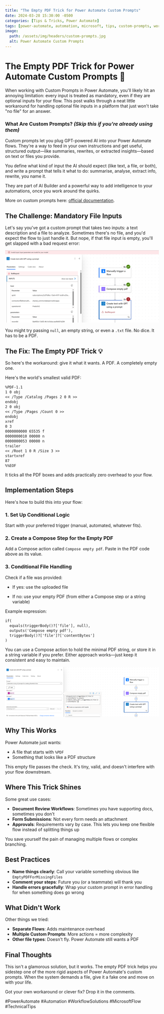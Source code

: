 ```yaml
---
title: "The Empty PDF Trick for Power Automate Custom Prompts"
date: 2024-03-28 15:30:00 -0500
categories: [Tips & Tricks, Power Automate]
tags: [power-automate, automation, microsoft, tips, custom-prompts, workflow, solution]
image:
  path: /assets/img/headers/custom-prompts.jpg
  alt: Power Automate Custom Prompts
---
```


# The Empty PDF Trick for Power Automate Custom Prompts 🔧

When working with Custom Prompts in Power Automate, you'll likely hit an annoying limitation: every input is treated as mandatory, even if they are optional inputs for your flow. This post walks through a neat little workaround for handling optional file inputs in a platform that just won't take "no file" for an answer.

### What Are Custom Prompts? *(Skip this if you're already using them)*

Custom prompts let you plug GPT-powered AI into your Power Automate flows. They're a way to feed in your own instructions and get useful, structured output—like summaries, rewrites, or extracted insights—based on text or files you provide.

You define what kind of input the AI should expect (like text, a file, or both), and write a prompt that tells it what to do: summarise, analyse, extract info, rewrite, you name it.

They are part of AI Builder and a powerful way to add intelligence to your automations, once you work around the quirks.

More on custom prompts here: [official documentation](https://learn.microsoft.com/en-us/ai-builder/use-a-custom-prompt-in-flow).

## The Challenge: Mandatory File Inputs

Let's say you've got a custom prompt that takes two inputs: a text description and a file to analyze. Sometimes there's no file, and you'd expect the flow to just handle it. But nope, if that file input is empty, you'll get slapped with a bad request error:

![Bad request error in Power Automate](/assets/img/posts/badrequest.png)

You might try passing `null`, an empty string, or even a `.txt` file. No dice. It has to be a PDF.

## The Fix: The Empty PDF Trick 💡

So here's the workaround: give it what it wants. A PDF. A completely empty one.

Here's the world's smallest valid PDF:

```plaintext
%PDF-1.1
1 0 obj
<< /Type /Catalog /Pages 2 0 R >>
endobj
2 0 obj
<< /Type /Pages /Count 0 >>
endobj
xref
0 3
0000000000 65535 f 
0000000010 00000 n 
0000000053 00000 n 
trailer
<< /Root 1 0 R /Size 3 >>
startxref
87
%%EOF
```

It ticks all the PDF boxes and adds practically zero overhead to your flow.

## Implementation Steps

Here's how to build this into your flow:

### 1. Set Up Conditional Logic  
Start with your preferred trigger (manual, automated, whatever fits).

### 2. Create a Compose Step for the Empty PDF  
Add a Compose action called `Compose empty pdf`. Paste in the PDF code above as its value.

### 3. Conditional File Handling  
Check if a file was provided:

- If yes: use the uploaded file

- If no: use your empty PDF (from either a Compose step or a string variable)

Example expression:

```plaintext
if(
  equals(triggerBody()?['file'], null),
  outputs('Compose empty pdf'),
  triggerBody()?['file']?['contentBytes']
)
```

You can use a Compose action to hold the minimal PDF string, or store it in a string variable if you prefer. Either approach works—just keep it consistent and easy to maintain.

![Screenshot of an example flow](/assets/img/posts/flow_example.png)

## Why This Works

Power Automate just wants:  
- A file that starts with `%PDF`  
- Something that looks like a PDF structure

This empty file passes the check. It's tiny, valid, and doesn't interfere with your flow downstream.

## Where This Trick Shines

Some great use cases:

- **Document Review Workflows**: Sometimes you have supporting docs, sometimes you don't  
- **Form Submissions**: Not every form needs an attachment  
- **Approvals**: Requirements vary by case. This lets you keep one flexible flow instead of splitting things up

You save yourself the pain of managing multiple flows or complex branching.

## Best Practices

- **Name things clearly**: Call your variable something obvious like `EmptyPDFForMissingFiles`  
- **Comment your steps**: Future you (or a teammate) will thank you  
- **Handle errors gracefully**: Wrap your custom prompt in error handling for when something does go wrong

## What Didn't Work

Other things we tried:

- **Separate Flows**: Adds maintenance overhead  
- **Multiple Custom Prompts**: More actions = more complexity  
- **Other file types**: Doesn't fly. Power Automate still wants a PDF

## Final Thoughts

This isn't a glamorous solution, but it works. The empty PDF trick helps you sidestep one of the more rigid aspects of Power Automate's custom prompts. When the system demands a file, give it a fake one and move on with your life.

Got your own workaround or clever fix? Drop it in the comments.

#PowerAutomate #Automation #WorkflowSolutions #MicrosoftFlow #TechnicalTips 